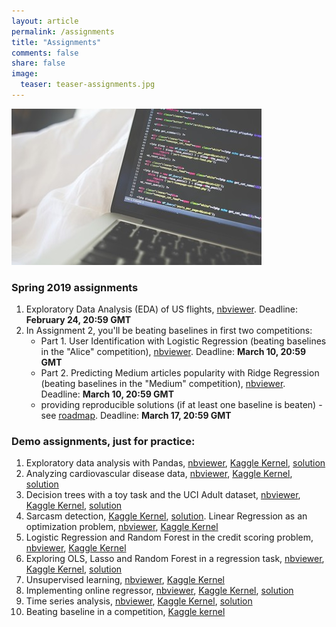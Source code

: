 ```yaml
---
layout: article
permalink: /assignments
title: "Assignments"
comments: false
share: false
image:
  teaser: teaser-assignments.jpg
---
```


<img src='../images/teaser-assignments.jpg'>

### Spring 2019 assignments
1. Exploratory Data Analysis (EDA) of US flights, [nbviewer](https://nbviewer.jupyter.org/github/Yorko/mlcourse.ai/blob/master/jupyter_english/assignments_spring2019/assignment1_USA_flights_EDA.ipynb?flush_cache=true). Deadline: **February 24, 20:59 GMT**
2. In Assignment 2, you'll be beating baselines in first two competitions:
    - Part 1. User Identification with Logistic Regression (beating baselines in the "Alice" competition), [nbviewer](https://nbviewer.jupyter.org/github/Yorko/mlcourse.ai/blob/master/jupyter_english/assignments_spring2019/assignment2_part1_alice_logistic_regression.ipynb?flush_cache=true). Deadline: **March 10, 20:59 GMT**
    - Part 2. Predicting Medium articles popularity with Ridge Regression (beating baselines in the "Medium" competition), [nbviewer](https://nbviewer.jupyter.org/github/Yorko/mlcourse.ai/blob/master/jupyter_english/assignments_spring2019/assignment2_part2_medium_beat_baselines.ipynb?flush_cache=true). Deadline: **March 10, 20:59 GMT**
    - providing reproducible solutions (if at least one baseline is beaten) - see [roadmap](roadmap). Deadline: **March 17, 20:59 GMT**

### Demo assignments, just for practice:
1. Exploratory data analysis with Pandas, [nbviewer](https://mlcourse.ai/notebooks/blob/master/jupyter_english/assignments_demo/assignment01_pandas_uci_adult.ipynb?flush_cache=true), [Kaggle Kernel](https://www.kaggle.com/kashnitsky/assignment-1-pandas-and-uci-adult-dataset), [solution](https://www.kaggle.com/kashnitsky/a1-demo-pandas-and-uci-adult-dataset-solution)
2. Analyzing cardiovascular disease data, [nbviewer](https://mlcourse.ai/notebooks/blob/master/jupyter_english/assignments_demo/assignment02_analyzing_cardiovascular_desease_data.ipynb?flush_cache=true), [Kaggle Kernel](https://www.kaggle.com/kashnitsky/assignment-2-analyzing-cardiovascular-data), [solution](https://www.kaggle.com/kashnitsky/a2-demo-analyzing-cardiovascular-data-solution)
3. Decision trees with a toy task and the UCI Adult dataset, [nbviewer](https://mlcourse.ai/notebooks/blob/master/jupyter_english/assignments_demo/assignment03_decision_trees.ipynb?flush_cache=true), [Kaggle Kernel](https://www.kaggle.com/kashnitsky/assignment-3-decision-trees), [solution](https://www.kaggle.com/kashnitsky/a3-demo-decision-trees-solution)
4. Sarcasm detection, [Kaggle Kernel](https://www.kaggle.com/kashnitsky/a4-demo-sarcasm-detection-with-logit), [solution](https://www.kaggle.com/kashnitsky/a4-demo-sarcasm-detection-with-logit-solution). Linear Regression as an optimization problem, [nbviewer](https://mlcourse.ai/notebooks/blob/master/jupyter_english/assignments_demo/assignment04_linreg_optimization.ipynb?flush_cache=true), [Kaggle Kernel](https://www.kaggle.com/kashnitsky/assignment-4-linear-regression-as-optimization)
5. Logistic Regression and Random Forest in the credit scoring problem, [nbviewer](https://mlcourse.ai/notebooks/blob/master/jupyter_english/assignments_demo/assignment05_logit_rf_credit_scoring.ipynb?flush_cache=true), [Kaggle Kernel](https://www.kaggle.com/kashnitsky/assignment-5-logit-and-rf-for-credit-scoring)
6. Exploring OLS, Lasso and Random Forest in a regression task, [nbviewer](https://mlcourse.ai/notebooks/blob/master/jupyter_english/assignments_demo/assignment06_regression_wine.ipynb?flush_cache=true), [Kaggle Kernel](https://www.kaggle.com/kashnitsky/assignment-6-linear-models-and-rf-for-regression), [solution](https://www.kaggle.com/kashnitsky/a6-demo-regression-solution)
7. Unsupervised learning, [nbviewer](https://mlcourse.ai/notebooks/blob/master/jupyter_english/assignments_demo/assignment07_unsupervised_learning.ipynb?flush_cache=true), [Kaggle Kernel](https://www.kaggle.com/kashnitsky/assignment-7-unupervised-learning)
8. Implementing online regressor, [nbviewer](https://mlcourse.ai/notebooks/blob/master/jupyter_english/assignments_demo/assignment08_implement_sgd_regressor.ipynb?flush_cache=true), [Kaggle Kernel](https://www.kaggle.com/kashnitsky/assignment-8-implementing-online-regressor), [solution](https://www.kaggle.com/kashnitsky/a8-demo-implementing-online-regressor-solution)
9. Time series analysis, [nbviewer](https://mlcourse.ai/notebooks/blob/master/jupyter_english/assignments_demo/assignment09_time_series.ipynb?flush_cache=true), [Kaggle Kernel](https://www.kaggle.com/kashnitsky/assignment-9-time-series-analysis), [solution](https://www.kaggle.com/kashnitsky/a9-demo-time-series-analysis-solution)
10. Beating baseline in a competition, [Kaggle kernel](https://www.kaggle.com/kashnitsky/assignment-10-gradient-boosting-and-flight-delays)
